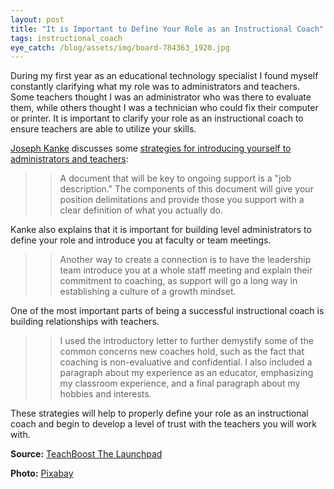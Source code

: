 ```yaml
---
layout: post
title: "It is Important to Define Your Role as an Instructional Coach"
tags: instructional_coach
eye_catch: /blog/assets/img/board-784363_1920.jpg
---
```


During my first year as an educational technology specialist I found myself constantly clarifying what my role was to administrators and teachers.  Some teachers thought I was an administrator who was there to evaluate them, while others thought I was a technician who could fix their computer or printer.  It is important to clarify your role as an instructional coach to ensure teachers are able to utilize your skills.

<!--more-->

[Joseph Kanke](https://twitter.com/j_kanke) discusses some [strategies for introducing yourself to administrators and teachers](https://blog.teachboost.com/how-to-introduce-yourself-as-a-coach):

>>A document that will be key to ongoing support is a "job description." The components of this document will give your position delimitations and provide those you support with a clear definition of what you actually do.

Kanke also explains that it is important for building level administrators to define your role and introduce you at faculty or team meetings.

>>Another way to create a connection is to have the leadership team introduce you at a whole staff meeting and explain their commitment to coaching, as support will go a long way in establishing a culture of a growth mindset.

One of the most important parts of being a successful instructional coach is building relationships with teachers.

>>I used the introductory letter to further demystify some of the common concerns new coaches hold, such as the fact that coaching is non-evaluative and confidential. I also included a paragraph about my experience as an educator, emphasizing my classroom experience, and a final paragraph about my hobbies and interests.

These strategies will help to properly define your role as an instructional coach and begin to develop a level of trust with the teachers you will work with.

**Source:** [TeachBoost The Launchpad](https://blog.teachboost.com/how-to-introduce-yourself-as-a-coach)

**Photo:** [Pixabay](https://pixabay.com/illustrations/board-training-coach-learn-784363/)
